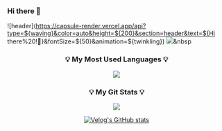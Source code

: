 ### Hi there 👋

<!--
**finale22/finale22** is a ✨ _special_ ✨ repository because its `README.md` (this file) appears on your GitHub profile.

Here are some ideas to get you started:

- 🔭 I’m currently working on ...
- 🌱 I’m currently learning ...
- 👯 I’m looking to collaborate on ...
- 🤔 I’m looking for help with ...
- 💬 Ask me about ...
- 📫 How to reach me: ...
- 😄 Pronouns: ...
- ⚡ Fun fact: ...

// 헤더
![header](https://capsule-render.vercel.app/api?type=${배경타입}&color=auto&height=${높이}&section=header&text=${텍스트}&fontSize=${글자크기}&animation=${텍스트 효과})
배경타입 : waving
높이 : 200
텍스트 : Hi there%20!🥳
글자크기 : 50
텍스트효과 : twinkling

// 아이콘
<img src="https://img.shields.io/badge/${아이콘}-${색상}?style=${뱃지스타일}&logo=${텍스트}&logoColor=${텍스트 색상}"/></a>&nbsp

// 깃스탯
<h3 align="center">💡 My Most Used Languages 💡</h3>
<p align="center">
  <a href="https://github.com/${깃닉네임}">
    <img align="center" src="https://github-readme-stats.vercel.app/api/top-langs/?username=${깃닉네임}&layout=compact&show_icons=${아이콘 보여줄지}&show_owner=${소유자 표기}&hide_title=${타이틀 가리기}&theme=${테마}&hide=${가리고 싶은 언어}" />
  </a>
</p>
<h3 align="center">💡 My Git Stats 💡</h3>
<p align="center">
  <a href="https://github.com/${깃닉네임}">
    <img align="center" src="https://github-readme-stats.vercel.app/api?username=${깃닉네임}&hide=${가릴항목}&hide_title=${타이틀숨김}&show_icons=${깃아이콘표시}&include_all_commits=${올해말고 전체년도 커밋표기}&theme=${테마}" />
  </a>
</p>
// 사용한 옵션
테마 : nord
올해말고 전체년도 커밋표기 : ture << 적용 ❌ 
타이틀 숨김 : true
소유자 표기 : ture << 적용 ❌

<div align="center" style="text-align:center">
  //  위 아래 한칸씩 꼭 비워야 함.
  [![Velog's GitHub stats](https://velog-readme-stats.vercel.app/api?name=${velog닉네임}&tag=${태그}&color=${테마})](${링크 url})
  //  위 아래 한칸씩 꼭 비워야 함.
</div>

// 사용 옵션
&tag : 해당 옵션을 넣으면 해당태그의 최신글을 가져온다.
&color : dark
-->

![header](https://capsule-render.vercel.app/api?type=${waving}&color=auto&height=${200}&section=header&text=${Hi there%20!🥳}&fontSize=${50}&animation=${twinkling})
<img src="https://img.shields.io/badge/${#3776AB}-${blue}?style=${https://img.shields.io/pypi/pyversions/:packageName
}&logo=${python}&logoColor=${white}"/></a>&nbsp

<h3 align="center">💡 My Most Used Languages 💡</h3>
<p align="center">
  <a href="https://github.com/${finale22}">
    <img align="center" src="https://github-readme-stats.vercel.app/api/top-langs/?username=${finale22}&layout=compact&show_icons=${true}&show_owner=${false}&hide_title=${true}&theme=${nord}&hide=${}" />
  </a>
</p>
<h3 align="center">💡 My Git Stats 💡</h3>
<p align="center">
  <a href="https://github.com/${finale22}">
    <img align="center" src="https://github-readme-stats.vercel.app/api?username=${finale22}&hide=${}&hide_title=${true}&show_icons=${true}&include_all_commits=${false}&theme=${nord}" />
  </a>
</p>

<div align="center" style="text-align:center">
  
  [![Velog's GitHub stats](https://velog-readme-stats.vercel.app/api?name=${youarethewon}&tag=${&tag}&color=${dark})](${https://velog.io/@youarethewon/posts})
  
</div>
